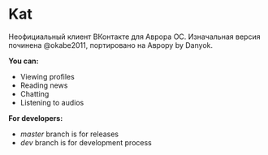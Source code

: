 # Kat

Неофициальный клиент ВКонтакте для Аврора ОС.
Изначальная версия починена @okabe2011, портировано на Аврору by Danyok.

__You can:__
 + Viewing profiles
 + Reading news
 + Chatting
 + Listening to audios

__For developers:__
 + _master_ branch is for releases
 + _dev_ branch is for development process
